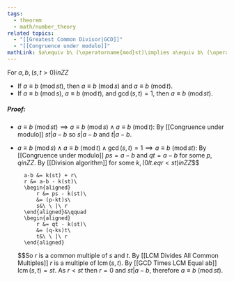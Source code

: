 ```yaml
---
tags:
  - theorem
  - math/number_theory
related topics:
  - "[[Greatest Common Divisor|GCD]]"
  - "[[Congruence under modulo]]"
mathLink: $a\equiv b\ (\operatorname{mod}st)\implies a\equiv b\ (\operatorname{mod}\ s,t)$
---
```

For $a,b,(s,t>0) in ZZ$
- If $a\equiv b\ (\operatorname{mod}st)$, then $a\equiv b\ (\operatorname{mod}s)$ and $a\equiv b\ (\operatorname{mod}t)$.
- If $a\equiv b\ (\operatorname{mod}s)$, $a\equiv b\ (\operatorname{mod}t)$, and $\gcd(s,t)=1$, then $a\equiv b\ (\operatorname{mod}st)$.
##### Proof:
- $a\equiv b\ (\operatorname{mod}st)\implies a\equiv b\ (\operatorname{mod}s)\land a\equiv b\ (\operatorname{mod}t)$:
	By [[Congruence under modulo]] $st | a-b$ so $s|a-b$ and $t|a-b$.
- $a\equiv b\ (\operatorname{mod}s)\land a\equiv b\ (\operatorname{mod}t)\land\gcd(s,t)=1\implies a\equiv b\ (\operatorname{mod}st)$:
	By [[Congruence under modulo]] $ps = a-b$ and $qt=a-b$ for some $p,q in ZZ$. By [[Division algorithm]] for some $k,(0 lt.eq r < st) in ZZ$$$
	
		a-b &= k(st) + r\
		r &= a-b - k(st)\
		\begin{aligned}
			r &= ps - k(st)\
			&= (p-kt)s\
			s&\ \ |\ r
		\end{aligned}&\qquad
		\begin{aligned}
			r &= qt - k(st)\
			&= (q-ks)t\
			t&\ \ |\ r
		\end{aligned}
	
	$$So $r$ is a common multiple of $s$ and $t$. By [[LCM Divides All Common Multiples]] $r$ is a multiple of $\operatorname{lcm}(s,t)$. By [[GCD Times LCM Equal ab]] $\operatorname{lcm}(s,t)=st$. As $r<st$ then $r=0$ and $st|a-b$, therefore $a\equiv b\ (\operatorname{mod}st)$.